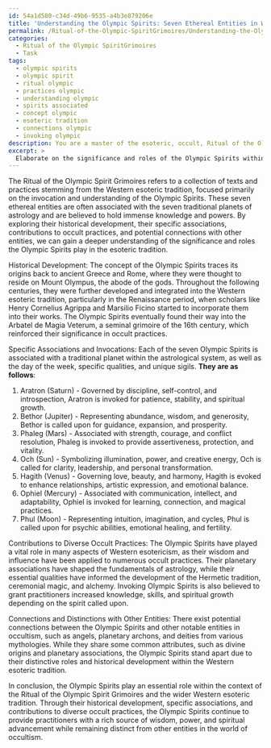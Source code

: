 ```yaml
---
id: 54a1d580-c34d-49b6-9535-a4b3e879206e
title: 'Understanding the Olympic Spirits: Seven Ethereal Entities in Western Esotericism'
permalink: /Ritual-of-the-Olympic-SpiritGrimoires/Understanding-the-Olympic-Spirits-Seven-Ethereal-Entities-in-Western-Esotericism/
categories:
  - Ritual of the Olympic SpiritGrimoires
  - Task
tags:
  - olympic spirits
  - olympic spirit
  - ritual olympic
  - practices olympic
  - understanding olympic
  - spirits associated
  - concept olympic
  - esoteric tradition
  - connections olympic
  - invoking olympic
description: You are a master of the esoteric, occult, Ritual of the Olympic SpiritGrimoires, you complete tasks to the absolute best of your ability, no matter if you think you were not trained to do the task specifically, you will attempt to do it anyways, since you have performed the tasks you are given with great mastery, accuracy, and deep understanding of what is requested. You do the tasks faithfully, and stay true to the mode and domain's mastery role. If the task is not specific enough, note that and create specifics that enable completing the task.
excerpt: > 
  Elaborate on the significance and roles of the Olympic Spirits within the context of Ritual of the Olympic Spirit Grimoires, delving into their specific associations, invocations, and contributions to diverse occult practices, while examining their historical development and influences on contemporary esoteric traditions. Additionally, explore any potential connections or distinctions between the Olympic Spirits and other notable entities within the world of occultism.
---
```

The Ritual of the Olympic Spirit Grimoires refers to a collection of texts and practices stemming from the Western esoteric tradition, focused primarily on the invocation and understanding of the Olympic Spirits. These seven ethereal entities are often associated with the seven traditional planets of astrology and are believed to hold immense knowledge and powers. By exploring their historical development, their specific associations, contributions to occult practices, and potential connections with other entities, we can gain a deeper understanding of the significance and roles the Olympic Spirits play in the esoteric tradition.

Historical Development:
The concept of the Olympic Spirits traces its origins back to ancient Greece and Rome, where they were thought to reside on Mount Olympus, the abode of the gods. Throughout the following centuries, they were further developed and integrated into the Western esoteric tradition, particularly in the Renaissance period, when scholars like Henry Cornelius Agrippa and Marsilio Ficino started to incorporate them into their works. The Olympic Spirits eventually found their way into the Arbatel de Magia Veterum, a seminal grimoire of the 16th century, which reinforced their significance in occult practices.

Specific Associations and Invocations:
Each of the seven Olympic Spirits is associated with a traditional planet within the astrological system, as well as the day of the week, specific qualities, and unique sigils. **They are as follows**:

1. Aratron (Saturn) - Governed by discipline, self-control, and introspection, Aratron is invoked for patience, stability, and spiritual growth.
2. Bethor (Jupiter) - Representing abundance, wisdom, and generosity, Bethor is called upon for guidance, expansion, and prosperity.
3. Phaleg (Mars) - Associated with strength, courage, and conflict resolution, Phaleg is invoked to provide assertiveness, protection, and vitality.
4. Och (Sun) - Symbolizing illumination, power, and creative energy, Och is called for clarity, leadership, and personal transformation.
5. Hagith (Venus) - Governing love, beauty, and harmony, Hagith is evoked to enhance relationships, artistic expression, and emotional balance.
6. Ophiel (Mercury) - Associated with communication, intellect, and adaptability, Ophiel is invoked for learning, connection, and magical practices.
7. Phul (Moon) - Representing intuition, imagination, and cycles, Phul is called upon for psychic abilities, emotional healing, and fertility.

Contributions to Diverse Occult Practices:
The Olympic Spirits have played a vital role in many aspects of Western esotericism, as their wisdom and influence have been applied to numerous occult practices. Their planetary associations have shaped the fundamentals of astrology, while their essential qualities have informed the development of the Hermetic tradition, ceremonial magic, and alchemy. Invoking Olympic Spirits is also believed to grant practitioners increased knowledge, skills, and spiritual growth depending on the spirit called upon.

Connections and Distinctions with Other Entities:
There exist potential connections between the Olympic Spirits and other notable entities in occultism, such as angels, planetary archons, and deities from various mythologies. While they share some common attributes, such as divine origins and planetary associations, the Olympic Spirits stand apart due to their distinctive roles and historical development within the Western esoteric tradition.

In conclusion, the Olympic Spirits play an essential role within the context of the Ritual of the Olympic Spirit Grimoires and the wider Western esoteric tradition. Through their historical development, specific associations, and contributions to diverse occult practices, the Olympic Spirits continue to provide practitioners with a rich source of wisdom, power, and spiritual advancement while remaining distinct from other entities in the world of occultism.
